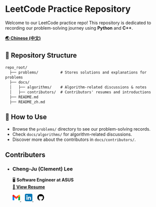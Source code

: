 # LeetCode Practice Repository  

Welcome to our LeetCode practice repo! This repository is dedicated to recording our problem-solving journey using **Python** and **C++**.  

**[🌏 Chinese (中文)](README_zh.md)**

## 📂 Repository Structure  
```plaintext
repo_root/
  ├── problems/          # Stores solutions and explanations for problems
  ├── docs/              
  │   ├── algorithms/    # Algorithm-related discussions & notes
  │   ├── contributors/  # Contributors' resumes and introductions
  ├── README.md          
  ├── README_zh.md       
```


## 📜 How to Use  
- Browse the `problems/` directory to see our problem-solving records.  
- Check `docs/algorithms/` for algorithm-related discussions.  
- Discover more about the contributors in `docs/contributors/`.  

## Contributers
- ### **Cheng-Ju (Clement) Lee**  
    🖥️ **Software Engineer at ASUS**  
    **[📂 View Resume](docs/contributors/Clement_Lee.pdf)** 

    <p align="left">
    <a href="mailto:billlcj104@gmail.com">
        <img src="icons/gmail.png" width="24" />
    </a>
    &nbsp;&nbsp;
    <a href="https://www.linkedin.com/in/cheng-ju-clement-lee-9b666a20b/">
        <img src="icons/linkedin.png" width="24" />
    </a>
    &nbsp;&nbsp;
    <a href="https://github.com/LilG-Cheng-Ju">
        <img src="icons/github.png" width="24" />
    </a>
    </p>
